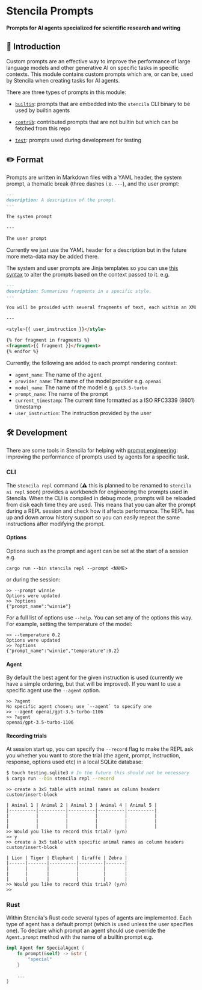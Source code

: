 # Stencila Prompts

**Prompts for AI agents specialized for scientific research and writing**

## 🤖 Introduction

Custom prompts are an effective way to improve the performance of large language models and other generative AI on specific tasks in specific contexts. This module contains custom prompts which are, or can be, used by Stencila when creating tasks for AI agents.

There are three types of prompts in this module:

- [`builtin`](builtin): prompts that are embedded into the `stencila` CLI binary to be used by builtin agents

- [`contrib`](contrib): contributed prompts that are not builtin but which can be fetched from this repo

- [`test`](test): prompts used during development for testing
 

## ✏️ Format

Prompts are written in Markdown files with a YAML header, the system prompt, a thematic break (three dashes i.e. `---`), and the user prompt:

```markdown
---
description: A description of the prompt.
---

The system prompt

---

The user prompt
```

Currently we just use the YAML header for a description but in the future more meta-data may be added there.

The system and user prompts are Jinja templates so you can use [this syntax](https://docs.rs/minijinja/latest/minijinja/syntax/index.html) to alter the prompts based on the context passed to it. e.g.

```markdown
---
description: Summarizes fragments in a specific style.
---

You will be provided with several fragments of text, each within an XML <fragment> tag. Summarize the fragments as accurately as possible in the style provided in the XML <style> tag. Use no more than 4 sentences.

---

<style>{{ user_instruction }}</style>

{% for fragment in fragments %}
<fragment>{{ fragment }}</fragment>
{% endfor %}
```

Currently, the following are added to each prompt rendering context:

- `agent_name`: The name of the agent
- `provider_name`: The name of the model provider e.g. `openai`
- `model_name`: The name of the model e.g. `gpt3.5-turbo`
- `prompt_name`: The name of the prompt
- `current_timestamp`: The current time formatted as a ISO RFC3339 (8601) timestamp
- `user_instruction`: The instruction provided by the user

## 🛠️ Development

There are some tools in Stencila for helping with [prompt engineering](https://en.wikipedia.org/wiki/Prompt_engineering): improving the performance of prompts used by agents for a specific task.

### CLI

The `stencila repl` command (⚠️ this is planned to be renamed to `stencila ai repl` soon) provides a workbench for engineering the prompts used in Stencila. When the CLI is compiled in debug mode, prompts will be reloaded from disk each time they are used. This means that you can alter the prompt during a REPL session and check how it affects performance. The REPL has up and down arrow history support so you can easily repeat the same instructions after modifying the prompt.

#### Options

Options such as the prompt and agent can be set at the start of a session e.g.

```console
cargo run --bin stencila repl --prompt <NAME>
```

or during the session:

```
>> --prompt winnie
Options were updated
>> ?options
{"prompt_name":"winnie"}
```

For a full list of options use `--help`. You can set any of the options this way. For example, setting the temperature of the model:

```
>> --temperature 0.2
Options were updated
>> ?options
{"prompt_name":"winnie","temperature":0.2}
```

#### Agent

By default the best agent for the given instruction is used (currently we have a simple ordering, but that will be improved). If you want to use a specific agent use the `--agent` option.

```
>> ?agent
No specific agent chosen; use `--agent` to specify one
>> --agent openai/gpt-3.5-turbo-1106
>> ?agent
openai/gpt-3.5-turbo-1106
```

#### Recording trials

At session start up, you can specify the `--record` flag to make the REPL ask you whether you want to store the trial (the agent, prompt, instruction, response, options used etc) in a local SQLite database:

```sh
$ touch testing.sqlite3 # In the future this should not be necessary
$ cargo run --bin stencila repl --record
```

```
>> create a 3x5 table with animal names as column headers
custom/insert-block

| Animal 1 | Animal 2 | Animal 3 | Animal 4 | Animal 5 |
|----------|----------|----------|----------|----------|
|          |          |          |          |          |
|          |          |          |          |          |
|          |          |          |          |          |
>> Would you like to record this trial? (y/n)
>> y
>> create a 3x5 table with specific animal names as column headers
custom/insert-block

| Lion | Tiger | Elephant | Giraffe | Zebra |
|------|-------|----------|---------|-------|
|      |       |          |         |       |
|      |       |          |         |       |
|      |       |          |         |       |
>> Would you like to record this trial? (y/n)
>> 
```

### Rust

Within Stencila's Rust code several types of agents are implemented. Each type of agent has a default prompt (which is used unless the user specifies one). To declare which prompt an agent should use override the `Agent.prompt` method with the name of a builtin prompt e.g.

```rust
impl Agent for SpecialAgent {
    fn prompt(&self) -> &str {
        "special"
    }

    ...
}
```
